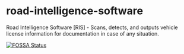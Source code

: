# road-intelligence-software
Road Intelligence Software [RIS] - Scans, detects, and outputs vehicle license information for documentation in case of any situation.

[![FOSSA Status](https://app.fossa.com/api/projects/git%2Bgithub.com%2Fiproxy%2Froad-intelligence-software.svg?type=large)](https://app.fossa.com/projects/git%2Bgithub.com%2Fiproxy%2Froad-intelligence-software?ref=badge_large)
